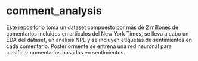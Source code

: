 # comment_analysis
Este repositorio toma un dataset compuesto por más de 2 millones de comentarios incluidos en artículos del New York Times, se lleva a cabo un EDA del dataset, un analisis NPL y se incluyen etiquetas de sentimientos en cada comentario. Posteriormente se entrena una red neuronal para clasificar comentarios basados en sentimientos.
